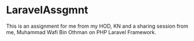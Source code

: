# LaravelAssgmnt
This is an assignment for me from my HOD, KN and a sharing session from me, Muhammad Wafi Bin Othman on PHP Laravel Framework.
